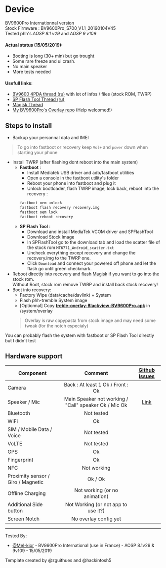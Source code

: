 # Device

BV9600Pro Internationnal version     
Stock Firmware : BV9600Pro_S700_V1.1_20190104V45     
Tested phh's *AOSP 8.1 v29* and *AOSP 9 v109*

#### Actual status (15/05/2019):
 - Booting is long (30+ min) but go trought  
 - Some rare freeze and ui crash.   
 - No main speaker   
 - More tests needed


#### Usefull links:          
* [BV9600 4PDA thread (ru)](https://4pda.ru/forum/index.php?showtopic=917008) with lot of infos / files (stock ROM, TWRP)
* [SP Flash Tool Thread (ru)](https://4pda.ru/forum/index.php?showtopic=469340&st=26020)
* [Magisk Thread](https://forum.xda-developers.com/apps/magisk/official-magisk-v7-universal-systemless-t3473445)
* [My BV9600Pro's Overlay repo](https://github.com/Mel-kior/vendor_hardware_overlay/tree/master/Blackview/BV9600Pro/) (Help welcomed!)

## Steps to install

* Backup your personnal data and IMEI

> To go into fastboot or recovery keep `Vol+` and `power` down when starting your phone

* Install TWRP (after flashing dont reboot into the main system)
  * **Fastboot** :  
    * Install Mediatek USB driver and adb/fastboot utilities  
    * Open a console in the fastboot utility's folder  
    * Reboot your phone into fastboot and plug it
    * Unlock bootloader, flash TWRP image, lock back, reboot into the recovery :  
    ```bash
    fastboot oem unlock
    fastboot flash recovery recovery.img
    fastboot oem lock
    fastboot reboot recovery
    ```
  * **SP Flash Tool** :
    * Download and install MediaTek VCOM driver and SPFlashTool
    * Download Stock Image
    * In SPFlashTool go to the download tab and load the scatter file of the stock rom `MT6771_Android_scatter.txt`
    * Uncheck everything except recovery and change the recovery.img to the TWRP one.
    * Click `Download` and connect your powered off phone and let the flash go until green checkmark.
* Reboot directly into recovery and flash [Magisk](https://forum.xda-developers.com/apps/magisk/official-magisk-v7-universal-systemless-t3473445) if you want to go into the stock rom.   
  Without Root, stock rom remove TWRP and install back stock recovery!
* Boot into recovery:
  * Factory Wipe (data/cache/davlink) + System
  * Flash phh-tremble System image
  * [Optionnal] Copy [**treble-overlay-Blackview-BV9600Pro.apk**](https://github.com/Mel-kior/BV9600Pro_Overlay/raw/master/treble-overlay-Blackview-BV9600Pro.apk) in /system/overlay   
   > Overlay is raw copypasta from stock image and may need some tweak (for the notch especialy)

You can probably flash the system with fastboot or SP Flash Tool directly but I didn't test

## Hardware support

| Component                 |      Comment                                              | [Github Issues] |
|---------------------------|:---------------------------------------------------------:|:------:|
| Camera                    | Back : At least 1 Ok / Front : Ok                         |        |
| Speaker / Mic             | Main Speaker not working / "Call" speaker Ok / Mic Ok     | [Link] |
| Bluetooth                 | Not tested                                                |        |
| WiFi                      | Ok                                                        |        |
| SIM / Mobile Data / Voice | Not tested                                                |        |
| VoLTE                     | Not tested                                                |        |
| GPS                       | Ok                                                        |        |
| Fingerprint               | Ok                                                        |        |
| NFC                       | Not working                                               |        |
| Proximity sensor / Giro / Magnetic   | Ok / Ok                                        |        |
| Offline Charging          | Not working (or no animation)                             |        |
| Additional Side button    | Not Working (or not app to use it?)                       |        |
| Screen Notch              | No overlay config yet                                     |        |

---

Tested By:

* [@Mel-kior](https://github.com/Mel-kior) - BV9600Pro International (use in France) - AOSP 8.1v29 & 9v109 - 15/05/2019

Template created by @zguithues and @hackintosh5



[Github Issues]: https://github.com/phhusson/treble_experimentations/issues/

[Link]: https://github.com/phhusson/treble_experimentations/issues/417

